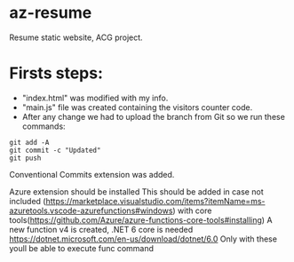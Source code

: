 # az-resume
Resume static website, ACG project.

# Firsts steps:
* "index.html" was modified with my info.
* "main.js" file was created containing the visitors counter code.
* After any change we had to upload the branch from Git so we run these commands:
```git
git add -A
git commit -c "Updated"
git push
```

Conventional Commits extension was added.

Azure extension should be installed
This should be added in case not included (https://marketplace.visualstudio.com/items?itemName=ms-azuretools.vscode-azurefunctions#windows) with core tools(https://github.com/Azure/azure-functions-core-tools#installing)
A new function v4 is created, .NET 6 core is needed https://dotnet.microsoft.com/en-us/download/dotnet/6.0
Only with these youll be able to execute func command